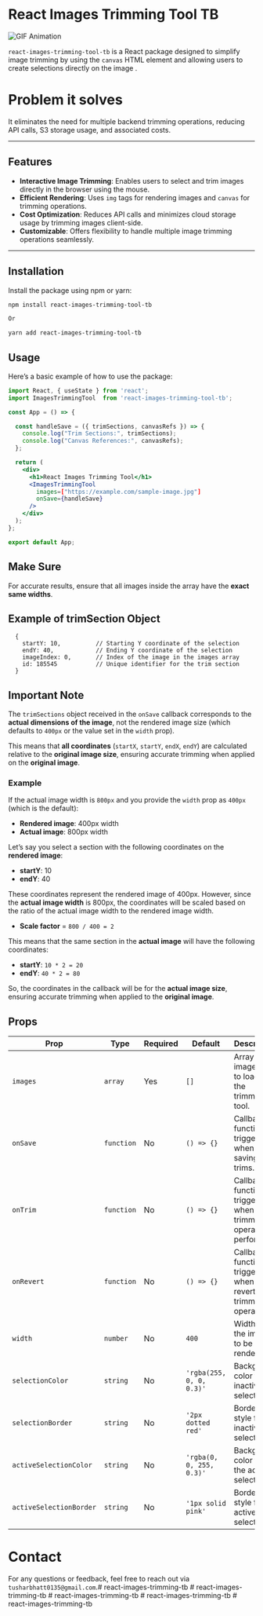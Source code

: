 # React Images Trimming Tool TB

![GIF Animation](https://i.giphy.com/media/v1.Y2lkPTc5MGI3NjExeXh6Z2RjcjRqc2hia2V2N3U1NHNxMTlyeThydDZybjI2b2prbTZpcCZlcD12MV9pbnRlcm5hbF9naWZfYnlfaWQmY3Q9Zw/1EgWjsYHa27jHkyGRZ/giphy.gif)


`react-images-trimming-tool-tb` is a React package designed to simplify image trimming by using the `canvas` HTML element and allowing users to create selections directly on the image .

# Problem it solves

It eliminates the need for multiple backend trimming operations, reducing API calls, S3 storage usage, and associated costs.

---

## Features

- **Interactive Image Trimming**: Enables users to select and trim images directly in the browser using the mouse.
- **Efficient Rendering**: Uses `img` tags for rendering images and `canvas` for trimming operations.
- **Cost Optimization**: Reduces API calls and minimizes cloud storage usage by trimming images client-side.
- **Customizable**: Offers flexibility to handle multiple image trimming operations seamlessly.

---

## Installation

Install the package using npm or yarn:

```bash
npm install react-images-trimming-tool-tb

Or

yarn add react-images-trimming-tool-tb

```

###

## Usage

Here’s a basic example of how to use the package:

```jsx
import React, { useState } from 'react';
import ImagesTrimmingTool  from 'react-images-trimming-tool-tb';

const App = () => {

  const handleSave = ({ trimSections, canvasRefs }) => {
    console.log("Trim Sections:", trimSections);
    console.log("Canvas References:", canvasRefs);
  };

  return (
    <div>
      <h1>React Images Trimming Tool</h1>
      <ImagesTrimmingTool
        images=["https://example.com/sample-image.jpg"]
        onSave={handleSave}
      />
    </div>
  );
};

export default App;
```

## Make Sure

For accurate results, ensure that all images inside the array have the **exact same widths**.

## Example of trimSection Object
```
  {
    startY: 10,          // Starting Y coordinate of the selection
    endY: 40,            // Ending Y coordinate of the selection
    imageIndex: 0,       // Index of the image in the images array
    id: 185545           // Unique identifier for the trim section
  }
```

## Important Note

The `trimSections` object received in the `onSave` callback corresponds to the **actual dimensions of the image**, not the rendered image size (which defaults to `400px` or the value set in the `width` prop).

This means that **all coordinates** (`startX`, `startY`, `endX`, `endY`) are calculated relative to the **original image size**, ensuring accurate trimming when applied on the **original image**.

### Example

If the actual image width is `800px` and you provide the `width` prop as `400px` (which is the default):

- **Rendered image**: 400px width
- **Actual image**: 800px width

Let’s say you select a section with the following coordinates on the **rendered image**:

- **startY**: 10
- **endY**: 40

These coordinates represent the rendered image of 400px. However, since the **actual image width** is 800px, the coordinates will be scaled based on the ratio of the actual image width to the rendered image width.

- **Scale factor** = `800 / 400 = 2`

This means that the same section in the **actual image** will have the following coordinates:

- **startY**: `10 * 2 = 20`
- **endY**: `40 * 2 = 80`

So, the coordinates in the callback will be for the **actual image size**, ensuring accurate trimming when applied to the **original image**.


## Props

| Prop                    | Type       | Required | Default                  | Description                                                         |
| ----------------------- | ---------- | -------- | ------------------------ | ------------------------------------------------------------------- |
| `images`                | `array`    | Yes      | `[]`                     | Array of image URLs to load into the trimming tool.                 |
| `onSave`                | `function` | No       | `() => {}`               | Callback function triggered when saving trims.                      |
| `onTrim`                | `function` | No       | `() => {}`               | Callback function triggered when a trimming operation is performed. |
| `onRevert`              | `function` | No       | `() => {}`               | Callback function triggered when reverting a trimming operation.    |
| `width`                 | `number`   | No       | `400`                    | Width of the image to be rendered.                                  |
| `selectionColor`        | `string`   | No       | `'rgba(255, 0, 0, 0.3)'` | Background color for inactive selections.                           |
| `selectionBorder`       | `string`   | No       | `'2px dotted red'`       | Border style for inactive selections.                               |
| `activeSelectionColor`  | `string`   | No       | `'rgba(0, 0, 255, 0.3)'` | Background color for the active selection.                          |
| `activeSelectionBorder` | `string`   | No       | `'1px solid pink'`       | Border style for the active selection.     


# Contact

For any questions or feedback, feel free to reach out via `tusharbhatt0135@gmail.com`.#   r e a c t - i m a g e s - t r i m m i n g - t b  
 #   r e a c t - i m a g e s - t r i m m i n g - t b  
 #   r e a c t - i m a g e s - t r i m m i n g - t b  
 #   r e a c t - i m a g e s - t r i m m i n g - t b  
 #   r e a c t - i m a g e s - t r i m m i n g - t b  
 